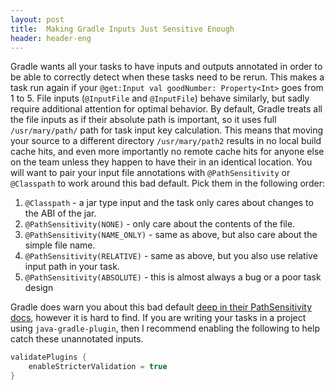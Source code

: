 ```yaml
---
layout: post
title:  Making Gradle Inputs Just Sensitive Enough
header: header-eng
---
```


Gradle wants all your tasks to have inputs and outputs annotated in order to
be able to correctly detect when these tasks need to be rerun. This makes a task
run again if your `@get:Input val goodNumber: Property<Int>` goes from 1 to 5.
File inputs (`@InputFile` and `@InputFile`) behave similarly, but sadly require
additional attention for optimal behavior. By default, Gradle treats all the file
inputs as if their absolute path is important, so it uses full `/usr/mary/path/`
path for task input key calculation. This means that moving your source to a
different directory `/usr/mary/path2` results in no local build cache hits,
and even more importantly no remote cache hits for anyone else on the team
unless they happen to have their in an identical location. You will want to
pair your input file annotations with `@PathSensitivity` or `@Classpath` to
work around this bad default. Pick them in the following order:
1. `@Classpath` - a jar type input and the task only cares about changes to the ABI of the jar.
2. `@PathSensitivity(NONE)` - only care about the contents of the file.
3. `@PathSensitivity(NAME_ONLY)` - same as above, but also care about the simple file name.
4. `@PathSensitivity(RELATIVE)` - same as above, but you also use relative input path in your task.
5. `@PathSensitivity(ABSOLUTE)` - this is almost always a bug or a poor task design

Gradle does warn you about this bad default [deep in their PathSensitivity docs](https://docs.gradle.org/current/javadoc/org/gradle/api/tasks/PathSensitivity.html#ABSOLUTE),
however it is hard to find. If you are writing your tasks in a project using `java-gradle-plugin`,
then I recommend enabling the following to help catch these unannotated inputs.
```groovy
validatePlugins {
    enableStricterValidation = true
}
```
